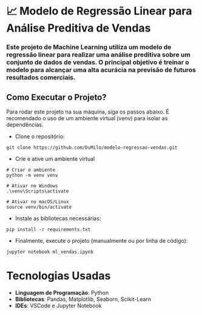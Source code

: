 # 📈 Modelo de Regressão Linear para Análise Preditiva de Vendas

### Este projeto de Machine Learning utiliza um modelo de regressão linear para realizar uma análise preditiva sobre um conjunto de dados de vendas. O principal objetivo é treinar o modelo para alcançar uma alta acurácia na previsão de futuros resultados comerciais.

##

## Como Executar o Projeto?

Para rodar este projeto na sua máquina, siga os passos abaixo. É recomendado o uso de um ambiente virtual (venv) para isolar as dependências.

* Clone o repositório:

```
git clone https://github.com/DuMilo/modelo-regressao-vendas.git
```

* Crie e ative um ambiente virtual

```
# Criar o ambiente
python -m venv venv

# Ativar no Windows
.\venv\Scripts\activate

# Ativar no macOS/Linux
source venv/bin/activate
```

* Instale as bibliotecas necessárias:

```
pip install -r requirements.txt
```

* Finalmente, execute o projeto (manualmente ou por linha de código):

```
jupyter notebook ml_vendas.ipynb
```

##

# Tecnologias Usadas

* **Linguagem de Programação**: Python
* **Bibliotecas**: Pandas, Matplotlib, Seaborn, Scikit-Learn
* **IDEs**: VSCode e Jupyter Notebook
